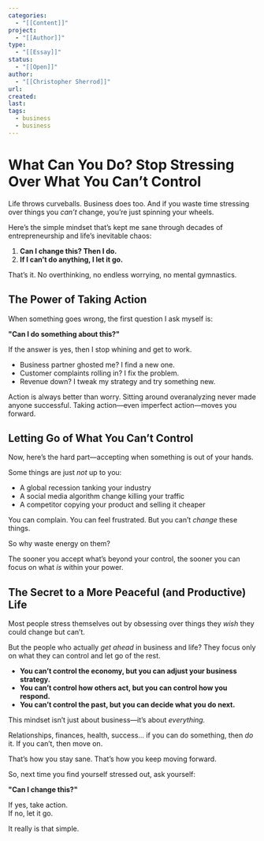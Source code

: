 ```yaml
---
categories:
  - "[[Content]]"
project:
  - "[[Author]]"
type:
  - "[[Essay]]"
status:
  - "[[Open]]"
author:
  - "[[Christopher Sherrod]]"
url: 
created:
last:
tags:
  - business
  - business
---
```

# **What Can You Do? Stop Stressing Over What You Can’t Control**  

Life throws curveballs. Business does too. And if you waste time stressing over things you *can’t* change, you’re just spinning your wheels.  

Here’s the simple mindset that’s kept me sane through decades of entrepreneurship and life’s inevitable chaos:  

1. **Can I change this? Then I do.**  
2. **If I can’t do anything, I let it go.**  

That’s it. No overthinking, no endless worrying, no mental gymnastics.  

## **The Power of Taking Action**  

When something goes wrong, the first question I ask myself is:  

**"Can I do something about this?"**  

If the answer is yes, then I stop whining and get to work.  

- Business partner ghosted me? I find a new one.  
- Customer complaints rolling in? I fix the problem.  
- Revenue down? I tweak my strategy and try something new.  

Action is always better than worry. Sitting around overanalyzing never made anyone successful. Taking action—even imperfect action—moves you forward.  

## **Letting Go of What You Can’t Control**  

Now, here’s the hard part—accepting when something is out of your hands.  

Some things are just *not* up to you:  

- A global recession tanking your industry  
- A social media algorithm change killing your traffic  
- A competitor copying your product and selling it cheaper  

You can complain. You can feel frustrated. But you can’t *change* these things.  

So why waste energy on them?  

The sooner you accept what’s beyond your control, the sooner you can focus on what *is* within your power.  

## **The Secret to a More Peaceful (and Productive) Life**  

Most people stress themselves out by obsessing over things they *wish* they could change but can’t.  

But the people who actually *get ahead* in business and life? They focus only on what they can control and let go of the rest.  

- **You can’t control the economy, but you can adjust your business strategy.**  
- **You can’t control how others act, but you can control how you respond.**  
- **You can’t control the past, but you can decide what you do next.**  

This mindset isn’t just about business—it’s about *everything.*  

Relationships, finances, health, success… if you can do something, then *do* it. If you can’t, then move on.  

That’s how you stay sane. That’s how you keep moving forward.  

So, next time you find yourself stressed out, ask yourself:  

**"Can I change this?"**  

If yes, take action.  
If no, let it go.  

It really is that simple.